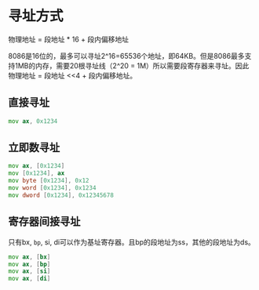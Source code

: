 # 寻址方式

物理地址 = 段地址 * 16 + 段内偏移地址

8086是16位的，最多可以寻址2^16=65536个地址，即64KB。但是8086最多支持1MB的内存，需要20根寻址线（2^20 = 1M）所以需要段寄存器来寻址。因此物理地址 = 段地址 <<4 + 段内偏移地址。

## 直接寻址

```asm
mov ax, 0x1234
```

## 立即数寻址

```asm
mov ax, [0x1234]
mov [0x1234], ax
mov byte [0x1234], 0x12
mov word [0x1234], 0x1234
mov dword [0x1234], 0x12345678
```

## 寄存器间接寻址

只有bx, `bp`, si, di可以作为基址寄存器。且bp的段地址为ss，其他的段地址为ds。

```asm
mov ax, [bx]
mov ax, [bp]
mov ax, [si]
mov ax, [di]
```